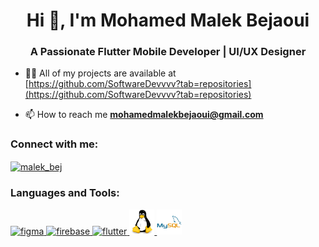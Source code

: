 <h1 align="center">Hi 👋, I'm Mohamed Malek Bejaoui</h1>
<h3 align="center">A Passionate Flutter Mobile Developer | UI/UX Designer</h3>

<!-- 🔭 I’m currently working on **Cookbookin** -->

- 👨‍💻 All of my projects are available at [https://github.com/SoftwareDevvvv?tab=repositories](https://github.com/SoftwareDevvvv?tab=repositories)

- 📫 How to reach me **mohamedmalekbejaoui@gmail.com**

<h3 align="left">Connect with me:</h3>
<p align="left">
<a href="https://codeforces.com/profile/malek_bej" target="blank"><img align="center" src="https://raw.githubusercontent.com/rahuldkjain/github-profile-readme-generator/master/src/images/icons/Social/codeforces.svg" alt="malek_bej" height="30" width="40" /></a>
</p>

<h3 align="left">Languages and Tools:</h3>
<p align="left"> <a href="https://www.figma.com/" target="_blank" rel="noreferrer"> <img src="https://www.vectorlogo.zone/logos/figma/figma-icon.svg" alt="figma" width="40" height="40"/> </a> <a href="https://firebase.google.com/" target="_blank" rel="noreferrer"> <img src="https://www.vectorlogo.zone/logos/firebase/firebase-icon.svg" alt="firebase" width="40" height="40"/> </a> <a href="https://flutter.dev" target="_blank" rel="noreferrer"> <img src="https://www.vectorlogo.zone/logos/flutterio/flutterio-icon.svg" alt="flutter" width="40" height="40"/> </a> <a href="https://www.linux.org/" target="_blank" rel="noreferrer"> <img src="https://raw.githubusercontent.com/devicons/devicon/master/icons/linux/linux-original.svg" alt="linux" width="40" height="40"/> </a> <a href="https://www.mysql.com/" target="_blank" rel="noreferrer"> <img src="https://raw.githubusercontent.com/devicons/devicon/master/icons/mysql/mysql-original-wordmark.svg" alt="mysql" width="40" height="40"/> </a> </p>
